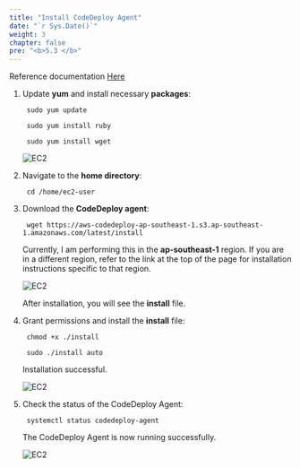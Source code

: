 ```yaml
---
title: "Install CodeDeploy Agent"
date: "`r Sys.Date()`"
weight: 3
chapter: false
pre: "<b>5.3 </b>"
---
```


Reference documentation [Here](https://docs.aws.amazon.com/codedeploy/latest/userguide/codedeploy-agent-operations-install-linux.html)

1. Update **yum** and install necessary **packages**:

        sudo yum update

        sudo yum install ruby

        sudo yum install wget

    ![EC2](/images/4-EC2/14.png)

2. Navigate to the **home directory**:

        cd /home/ec2-user

3. Download the **CodeDeploy agent**:

        wget https://aws-codedeploy-ap-southeast-1.s3.ap-southeast-1.amazonaws.com/latest/install

    Currently, I am performing this in the **ap-southeast-1** region. If you are in a different region, refer to the link at the top of the page for installation instructions specific to that region.

    ![EC2](/images/4-EC2/15.png)

    After installation, you will see the **install** file.

4. Grant permissions and install the **install** file:

        chmod +x ./install

        sudo ./install auto

    Installation successful.

    ![EC2](/images/4-EC2/16.png)

5. Check the status of the CodeDeploy Agent:

        systemctl status codedeploy-agent

    The CodeDeploy Agent is now running successfully.

    ![EC2](/images/4-EC2/17.png)
